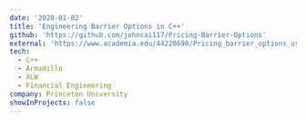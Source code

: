 ```yaml
---
date: '2020-01-02'
title: 'Engineering Barrier Options in C++'
github: 'https://github.com/johncai117/Pricing-Barrier-Options'
external: 'https://www.academia.edu/44228698/Pricing_barrier_options_using_PDEs_in_C_'
tech:
  - C++
  - Armadillo
  - XLW
  - Financial Engineering
company: Princeton University
showInProjects: false
---
```

